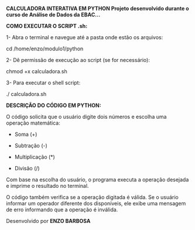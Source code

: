 **CALCULADORA INTERATIVA EM PYTHON
Projeto desenvolvido durante o curso de Análise de Dados da EBAC...**


**COMO EXECUTAR O SCRIPT .sh:**
 
 1- Abra o terminal e navegue até a pasta onde estão os arquivos: 

cd /home/enzo/modulo1/python
 
2-  Dê permissão de execução ao script (se for necessário):

chmod +x calculadora.sh
 
 3- Para executar o shell script:
 
 ./ calculadora.sh



**DESCRIÇÃO DO CÓDIGO EM PYTHON:**
 
 O código solicita que o usuário digite dois números e escolha uma operação matemática:
 
- Soma (+)
  
- Subtração (-)
 
- Multiplicação (*)
  
- Divisão (/)

Com base na escolha do usuário, o programa executa a operação desejada e imprime o resultado no terminal.

O código também verifica se a operação digitada é válida. Se o usuário informar um operador diferente dos disponíveis, ele exibe uma mensagem de erro informando que a operação é inválida.


Desenvolvido por **ENZO BARBOSA**
